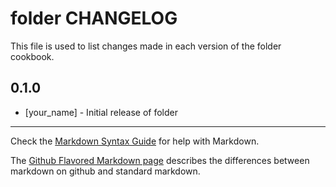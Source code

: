 # folder CHANGELOG

This file is used to list changes made in each version of the folder cookbook.

## 0.1.0
- [your_name] - Initial release of folder

- - -
Check the [Markdown Syntax Guide](http://daringfireball.net/projects/markdown/syntax) for help with Markdown.

The [Github Flavored Markdown page](http://github.github.com/github-flavored-markdown/) describes the differences between markdown on github and standard markdown.
